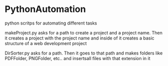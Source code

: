 # PythonAutomation
python scritps for automating different tasks

makeProject.py asks for a path to create a project and a project name. Then it creates a project with the project name and inside of it
creates a basic structure of a web development project

DirSorter.py asks for a path. Then it goes to that path and makes folders like PDFFolder, PNGFolder, etc.. and insertsall files with that
extension in it
